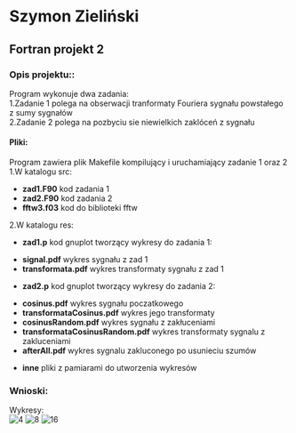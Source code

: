 # Szymon Zieliński
## Fortran projekt 2

### Opis projektu::
Program wykonuje dwa zadania:  
1.Zadanie 1 polega na obserwacji tranformaty Fouriera sygnału powstałego z sumy sygnałów  
2.Zadanie 2 polega na pozbyciu sie niewielkich zaklóceń z sygnału  

#### Pliki:
Program zawiera plik Makefile kompilujący i uruchamiający zadanie 1 oraz 2
1.W katalogu src: 
* **zad1.F90** kod zadania 1
* **zad2.F90** kod zadania 2
* **fftw3.f03** kod do biblioteki fftw   

2.W katalogu res:  
* **zad1.p** kod gnuplot tworzący wykresy do zadania 1:  
- **signal.pdf** wykres sygnału z zad 1  
- **transformata.pdf** wykres transformaty sygnału z zad 1  
* **zad2.p** kod gnuplot tworzący wykresy do zadania 2:  
- **cosinus.pdf** wykres sygnału poczatkowego  
- **transformataCosinus.pdf** wykres jego transformaty  
- **cosinusRandom.pdf** wykres sygnału z zakłuceniami  
- **transformataCosinusRandom.pdf** wykres transformaty sygnalu z zakluceniami  
- **afterAll.pdf** wykres sygnalu zakluconego po usunieciu szumów  
* **inne** pliki z pamiarami do utworzenia wykresów  

### Wnioski:
Wykresy:  
![4](https://user-images.githubusercontent.com/44688394/57106963-15508600-6d2f-11e9-94ee-e0ae14303cc0.PNG)
![8](https://user-images.githubusercontent.com/44688394/57106805-9fe4b580-6d2e-11e9-9bd2-a84bdc5b0e80.PNG)
![16](https://user-images.githubusercontent.com/44688394/57106940-0073f280-6d2f-11e9-8a01-0fc0a40a2804.PNG)
